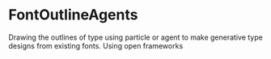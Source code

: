 FontOutlineAgents
=================

Drawing the outlines of type using particle or agent to make generative type designs from existing fonts. Using open frameworks 